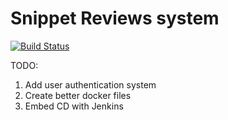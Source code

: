 # Snippet Reviews system
[![Build Status](https://ci.alexkiss.dev/buildStatus/icon?style=flat-square?job=snippetreviews)](https://ci.alexkiss.dev/job/snippetreviews/)


TODO:

1. Add user authentication system
2. Create better docker files
3. Embed CD with Jenkins

